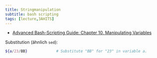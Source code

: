 ```yaml
---
title: Stringmanipulation
subtitle: bash scripting
tags: [lecture,3AHITS]
---
```




- [Advanced Bash-Scripting Guide: Chapter 10. Manipulating Variables](https://tldp.org/LDP/abs/html/string-manipulation.html)

Substitution (ähnlich `sed`):

```sh
${a/23/BB}             # Substitute "BB" for "23" in variable a.
```

